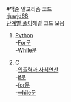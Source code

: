 #백준 알고리즘 코드   
[rjawjd68](https://www.acmicpc.net/user/rjawjd68)   
[단계별 풀이](https://www.acmicpc.net/step)해결 코드 모음

1. [Python](https://github.com/sgyeong97/Baekjoon/tree/master/Python)   
-[For문](https://github.com/sgyeong97/Baekjoon/tree/master/Python/for)   
-[While문](https://github.com/sgyeong97/Baekjoon/tree/master/Python/while)   

2. [C](https://github.com/sgyeong97/Baekjoon/tree/master/C)   
-[입출력과 사칙연산](https://github.com/sgyeong97/Baekjoon/tree/master/C/%EC%9E%85%EC%B6%9C%EB%A0%A5%EA%B3%BC%EC%82%AC%EC%B9%99%EC%97%B0%EC%82%B0)   
-[if문](https://github.com/sgyeong97/Baekjoon/tree/master/C/if%EB%AC%B8)   
-[for문](https://github.com/sgyeong97/Baekjoon/tree/master/C/for)   
-[while문](https://github.com/sgyeong97/Baekjoon/tree/master/C/while%EB%AC%B8)   
